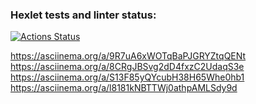 ### Hexlet tests and linter status:
[![Actions Status](https://github.com/ibrg/python-project-lvl1/workflows/hexlet-check/badge.svg)](https://github.com/ibrg/python-project-lvl1/actions)

https://asciinema.org/a/9R7uA6xWOTqBaPJGRYZtqQENt<br> 
https://asciinema.org/a/8CRgJBSvg2dD4fxzC2UdaqS3e<br>
https://asciinema.org/a/S13F85yQYcubH38H65Whe0hb1<br>
https://asciinema.org/a/l8181kNBTTWj0athpAMLSdy9d<br>